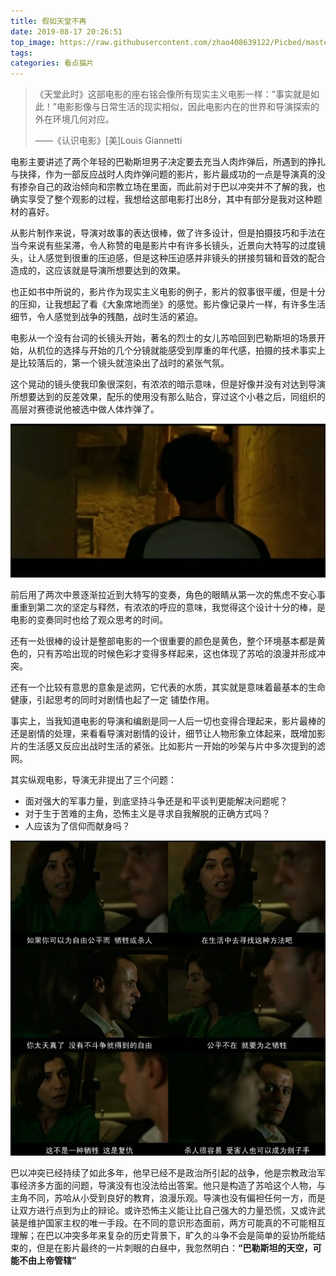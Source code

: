```yaml
---
title: 假如天堂不再
date: 2019-08-17 20:26:51
top_image: https://raw.githubusercontent.com/zhao408639122/Picbed/master/blog/1677778.jpg
tags:
categories: 看点猫片
---
```


> 《天堂此时》这部电影的座右铭会像所有现实主义电影一样：”事实就是如此！”电影影像与日常生活的现实相似，因此电影内在的世界和导演探索的外在环境几何对应。
>
> ——《认识电影》[美]Louis Giannetti

电影主要讲述了两个年轻的巴勒斯坦男子决定要去充当人肉炸弹后，所遇到的挣扎与抉择，作为一部反应战时人肉炸弹问题的影片，影片最成功的一点是导演真的没有掺杂自己的政治倾向和宗教立场在里面，而此前对于巴以冲突并不了解的我，也确实享受了整个观影的过程，我想给这部电影打出8分，其中有部分是我对这种题材的喜好。

<!-- more -->

从影片制作来说，导演对故事的表达很棒，做了许多设计，但是拍摄技巧和手法在当今来说有些呆滞，令人称赞的电是影片中有许多长镜头，近景向大特写的过度镜头，让人感觉到很重的压迫感，但是这种压迫感并非镜头的拼接剪辑和音效的配合造成的，这应该就是导演所想要达到的效果。

也正如书中所说的，影片作为现实主义电影的例子，影片的叙事很平缓，但是十分的压抑，让我想起了看《大象席地而坐》的感觉。影片像记录片一样，有许多生活细节，令人感觉到战争的残酷，战时生活的紧迫。

电影从一个没有台词的长镜头开始，著名的烈士的女儿苏哈回到巴勒斯坦的场景开始，从机位的选择与开始的几个分镜就能感受到厚重的年代感，拍摄的技术事实上是比较落后的，第一个镜头就渲染出了战时的紧张气氛。

这个晃动的镜头使我印象很深刻，有浓浓的暗示意味，但是好像并没有对达到导演所想要达到的反差效果，配乐的使用没有那么贴合，穿过这个小巷之后，同组织的高层对赛德说他被选中做人体炸弹了。

![](https://raw.githubusercontent.com/zhao408639122/Picbed/master/blog/2019081702.jpg)

前后用了两次中景逐渐拉近到大特写的变奏，角色的眼睛从第一次的焦虑不安心事重重到第二次的坚定与释然，有浓浓的呼应的意味，我觉得这个设计十分的棒，是电影的变奏同时也给了观众思考的时间。

还有一处很棒的设计是整部电影的一个很重要的颜色是黄色，整个环境基本都是黄色的，只有苏哈出现的时候色彩才变得多样起来，这也体现了苏哈的浪漫并形成冲突。

还有一个比较有意思的意象是滤网，它代表的水质，其实就是意味着最基本的生命健康，引起思考的同时对剧情也起了一定 铺垫作用。

事实上，当我知道电影的导演和编剧是同一人后一切也变得合理起来，影片最棒的还是剧情的处理，来看看导演对剧情的设计，细节让人物形象立体起来，既增加影片的生活感又反应出战时生活的紧张。比如影片一开始的吵架与片中多次提到的滤网。

其实纵观电影，导演无非提出了三个问题：

- 面对强大的军事力量，到底坚持斗争还是和平谈判更能解决问题呢？
- 对于生于苦难的主角，恐怖主义是寻求自我解脱的正确方式吗？
- 人应该为了信仰而献身吗？

![](https://raw.githubusercontent.com/zhao408639122/Picbed/master/blog/2019081703.jpg)

巴以冲突已经持续了如此多年，他早已经不是政治所引起的战争，他是宗教政治军事经济多方面的问题，导演没有也没法给出答案。他只是构造了苏哈这个人物，与主角不同，苏哈从小受到良好的教育，浪漫乐观。导演也没有偏袒任何一方，而是让双方进行点到为止的辩论。或许恐怖主义能让比自己强大的力量恐慌，又或许武装是维护国家主权的唯一手段。在不同的意识形态面前，两方可能真的不可能相互理解；在巴以冲突多年来复杂的历史背景下，旷久的斗争不会是简单的妥协所能结束的，但是在影片最终的一片刺眼的白昼中，我忽然明白：**“巴勒斯坦的天空，可能不由上帝管辖”**

